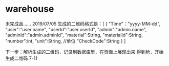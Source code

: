 # warehouse
未完成品……
2019/07/05
生成的二维码格式是：[
	{
		"Time"："yyyy-MM-dd",
		"user":"user.name",
		"userId":"user.userId",
		"admin":"admin.name",
		"adminId":"admin.adminId",
		"material":String,
		"materialId":String,
		"number":int,
		"unit":String, //单位
		"CheckCode":String
	}
]

下一步：解析生成的二维码，记录到数据库里，在页面上展现出来
得到枪，开始生成二维码
7-11
